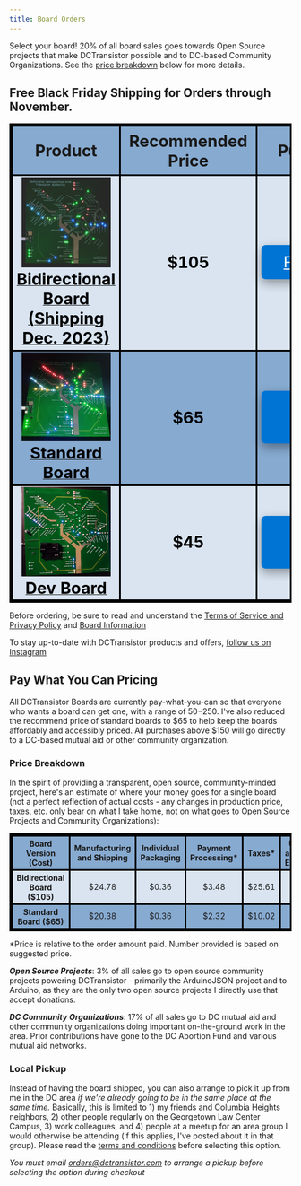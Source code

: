 ```yaml
---
title: Board Orders
---
```

<!-- | Board | Buy Button |
| ---- | ---- |
| test  | test | -->
Select your board! 20% of all board sales goes towards Open Source projects that make DCTransistor possible and to DC-based Community Organizations. See the [price breakdown](#price-breakdown) below for more details.

## Free Black Friday Shipping for Orders through November.

<table>
  <tr>
    <th style="width:40%;font-size: 3vw;">Product</th>
    <th style="width:10%;font-size: 3vw;">Recommended Price</th>
    <th style="width:50%;font-size: 3vw;">Purchase</th>
  </tr>
  <tr>
    <td>
      <a href="/board-info/#bidirectional-board">
        <img src="/images/dctransistor-bidirectional.gif" class="product_image"> 
        <br>
        <b class="product_title">Bidirectional Board (Shipping Dec. 2023)</b>
      </a>
    </td>
    <td>
      <b class="product_title">$105</b>
    </td>
    <td>
      <button class="buybutton"><a href="https://buy.stripe.com/14kaHdcug0hxfjq28c" target="_blank" style="color: inherit">Preorder</a></button>
    </td>
  </tr>
  <tr>
    <td>
      <a href="/board-info/#standard-board">
        <img src="/images/setup_complete.jpg" class="product_image">
        <br>
        <b class="product_title">Standard Board</b>
      </a>
    </td>
    <td>
      <b class="product_title">$65</b>
    </td>
    <td>
      <button class="buybutton"><a href="https://buy.stripe.com/dR616Dam80hx5IQaEG" target="_blank" style="color: inherit">Buy Now</a></button>
    </td>
  </tr>
  <tr>
    <td>
      <a href="/board-info/#dev-board">
        <img src="/images/dev-board-nov-23.jpg" class="product_image">
        <br>
        <b class="product_title">Dev Board</b>
      </a>
    </td>
    <td>
      <b class="product_title">$45</b>
    </td>
    <td>
      <button class="buybutton"><a href="https://buy.stripe.com/5kA9D965Sfcr2wEfZ3" target="_blank" style="color: inherit">Buy Now</a></button>
    </td>
  </tr>
</table>

Before ordering, be sure to read and understand the [Terms of Service and Privacy Policy](/terms-and-privacy) and [Board Information](/board-info)

To stay up-to-date with DCTransistor products and offers, [follow us on Instagram](https://www.instagram.com/dctransistor/)

## Pay What You Can Pricing
All DCTransistor Boards are currently pay-what-you-can so that everyone who wants a board can get one, with a range of $50-$250. I've also reduced the recommend price of standard boards to $65 to help keep the boards affordably and accessibly priced.
All purchases above $150 will go directly to a DC-based mutual aid or other community organization.

### Price Breakdown
In the spirit of providing a transparent, open source, community-minded project, here's an estimate of where your money goes for a single board (not a perfect reflection of actual costs - any changes in production price, taxes, etc. only bear on what I take home, not on what goes to Open Source Projects and Community Organizations):

<table>
  <colgroup>
    <col span="6">
    <col span="2" style="background-color:pink">
  </colgroup>
  <tr>
    <th>Board Version (Cost)</th>
    <th>Manufacturing and Shipping</th>
    <th>Individual Packaging</th>
    <th>Payment Processing*</th>
    <th>Taxes*</th>
    <th>Upfront and Misc. Expenses</th>
    <th>Open Source Projects*</th>
    <th>DC Community Orgs*</th>
    <th>Left*</th>
  </tr>
  <tr>
    <th>Bidirectional Board ($105)</th>
    <td>$24.78</td>
    <td>$0.36</td>
    <td>$3.48</td>
    <td>$25.61</td>
    <td>$4.90</td>
    <td>3% ($3.14)</td>
    <td>17% ($17.85)</td>
    <td>$24.87</td>
  </tr>
  <tr>
    <th>Standard Board ($65)</th>
    <td>$20.38</td>
    <td>$0.36</td>
    <td>$2.32</td>
    <td>$10.02</td>
    <td>$4.90</td>
    <td>3% ($1.95)</td>
    <td>17% ($11.05)</td>
    <td>$14.01</td>
  </tr>
</table>

 *Price is relative to the order amount paid. Number provided is based on suggested price.

***Open Source Projects***: 3% of all sales go to open source community projects powering DCTransistor - primarily the ArduinoJSON project and to Arduino, as they are the only two open source projects I directly use that accept donations.

***DC Community Organizations***: 17% of all sales go to DC mutual aid and other community organizations doing important on-the-ground work in the area. Prior contributions have gone to the DC Abortion Fund and various mutual aid networks.

### Local Pickup
Instead of having the board shipped, you can also arrange to pick it up from me in the DC area *if we're already going to be in the same place at the same time.* Basically, this is limited to 1) my friends and Columbia Heights neighbors, 2) other people regularly on the Georgetown Law Center Campus, 3) work colleagues, and 4) people at a meetup for an area group I would otherwise be attending (if this applies, I've posted about it in that group). Please read the [terms and conditions](/terms-and-privacy/#local-pickup) before selecting this option.

*You must email <a href="mailto:orders@dctransistor.com">orders@dctransistor.com</a> to arrange a pickup before selecting the option during checkout*


<style>
	.buybutton {
    background-color: #0074d4;
    color: white;
    border: none;
    text-align: center;
    text-decoration: none;
    display: block;
    justify-content: center;
    align-items: center;
    margin: 0 auto;
    font-size: 3vw;
    padding: 14px 40px;
    border-radius: 8px;
    box-shadow: 0 8px 16px 0 rgba(0,0,0,0.2), 0 6px 20px 0 rgba(0,0,0,0.19);
    pointer-events: pointer;
	}

  .buybutton:hover {
    transform: scale(1.05)
  }

  .buybutton-disabled{
    background-color: #808080;
    color: white;
    border: none;
    text-align: center;
    text-decoration: none;
    display: block;
    justify-content: center;
    align-items: center;
    margin: 0 auto;
    font-size: 24px;
    padding: 14px 40px;
    border-radius: 8px;
  }

  .product_image {
    position:relative;
    width:90%;
  }

  .product_image:hover {
    transform: scale(1.03);
  }

  .product_title {
    font-size: 3vw;
    color: black;
  }

  table, th, td {
    border: 3px solid black;
    border-collapse: collapse;
    text-align:center;
  }

  /* th {
    font-size: 3vw;
  } */

  table {
    max-width: 100%;
  }

  tr:nth-child(odd) {
    background-color: #87aad0;
  } 

  tr:nth-child(even) {
    background-color: #d9e4f0;
  } 

  td {
    text-align:center;
  }

</style>